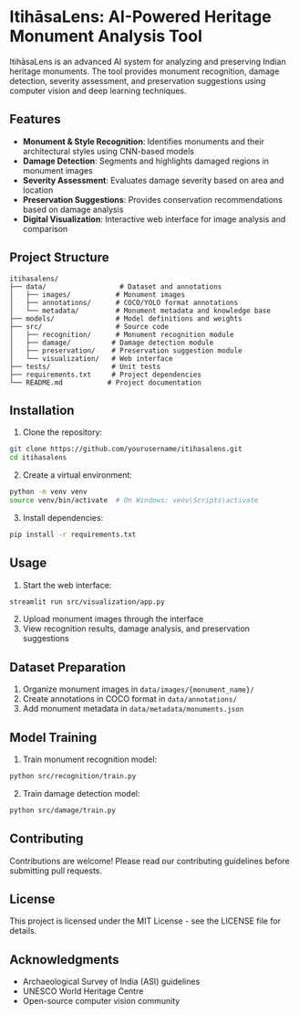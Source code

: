 # ItihāsaLens: AI-Powered Heritage Monument Analysis Tool

ItihāsaLens is an advanced AI system for analyzing and preserving Indian heritage monuments. The tool provides monument recognition, damage detection, severity assessment, and preservation suggestions using computer vision and deep learning techniques.

## Features

- **Monument & Style Recognition**: Identifies monuments and their architectural styles using CNN-based models
- **Damage Detection**: Segments and highlights damaged regions in monument images
- **Severity Assessment**: Evaluates damage severity based on area and location
- **Preservation Suggestions**: Provides conservation recommendations based on damage analysis
- **Digital Visualization**: Interactive web interface for image analysis and comparison

## Project Structure

```
itihasalens/
├── data/                  # Dataset and annotations
│   ├── images/           # Monument images
│   ├── annotations/      # COCO/YOLO format annotations
│   └── metadata/         # Monument metadata and knowledge base
├── models/               # Model definitions and weights
├── src/                  # Source code
│   ├── recognition/      # Monument recognition module
│   ├── damage/          # Damage detection module
│   ├── preservation/    # Preservation suggestion module
│   └── visualization/   # Web interface
├── tests/               # Unit tests
├── requirements.txt     # Project dependencies
└── README.md           # Project documentation
```

## Installation

1. Clone the repository:
```bash
git clone https://github.com/yourusername/itihasalens.git
cd itihasalens
```

2. Create a virtual environment:
```bash
python -m venv venv
source venv/bin/activate  # On Windows: venv\Scripts\activate
```

3. Install dependencies:
```bash
pip install -r requirements.txt
```

## Usage

1. Start the web interface:
```bash
streamlit run src/visualization/app.py
```

2. Upload monument images through the interface
3. View recognition results, damage analysis, and preservation suggestions

## Dataset Preparation

1. Organize monument images in `data/images/{monument_name}/`
2. Create annotations in COCO format in `data/annotations/`
3. Add monument metadata in `data/metadata/monuments.json`

## Model Training

1. Train monument recognition model:
```bash
python src/recognition/train.py
```

2. Train damage detection model:
```bash
python src/damage/train.py
```

## Contributing

Contributions are welcome! Please read our contributing guidelines before submitting pull requests.

## License

This project is licensed under the MIT License - see the LICENSE file for details.

## Acknowledgments

- Archaeological Survey of India (ASI) guidelines
- UNESCO World Heritage Centre
- Open-source computer vision community 